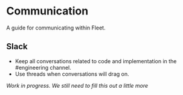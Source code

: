 Communication
=============

A guide for communicating within Fleet.

Slack
-----
* Keep all conversations related to code and implementation in the #engineering
  channel.
* Use threads when conversations will drag on.

_Work in progress. We still need to fill this out a little more_
